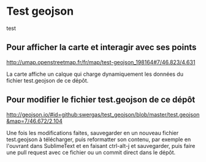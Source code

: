# Test geojson
test

## Pour afficher la carte et interagir avec ses points

http://umap.openstreetmap.fr/fr/map/test-geojson_198164#7/46.823/4.631

La carte affiche un calque qui charge dynamiquement les données du fichier test.geojson de ce dépôt.


## Pour modifier le fichier test.geojson de ce dépôt

http://geojson.io/#id=github:swergas/test_geojson/blob/master/test.geojson&map=7/46.672/2.104

Une fois les modifications faites, sauvegarder en un nouveau fichier test.geojson à télécharger, puis reformatter son contenu, par exemple en l'ouvrant dans SublimeText et en faisant ctrl-alt-j et sauvegarder, puis faire une pull request avec ce fichier ou un commit direct dans le dépôt.
